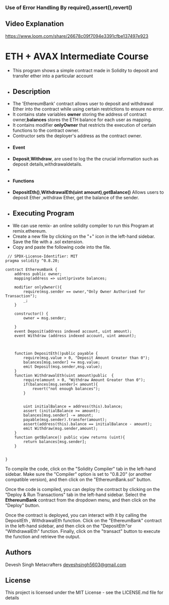  ### Use of Error Handling By require(),assert(),revert()
 ## Video Explanation 
 https://www.loom.com/share/26678c09f7094e3391cfbe137497e923
# ETH + AVAX Intermediate Course 
- This program shows a simple contract made in Solidity to deposit and transfer ether into a particular account
- ## Description
- The 'EthereumBank' contract allows user to deposit and withdrawal Ether into the contract while using certain restrictions to ensure no error.
- It contains state variables **owner** storing the address of contract owner,**balances** stores the ETH balance for each user as mapping.
- It contains modifier **onlyOwner** that restricts the execution of certain functions to the contract owner.
- Contructor sets the deployer's address as the contract owner.
- #### Event
- **Deposit**,**Withdraw**, are used to log the the crucial information such as deposit details,withdrawaldetails.
- 
- #### Functions
- **DepositEth()**,**WithdrawalEth(uint amount)**,**getBalance()** Allows users to deposit Ether ,withdraw Ether, get the balance of the sender.
- ## Executing Program
-  We can use remix- an online solidity compiler to run this Program at remix.ethereum.
-  Create a new file by clicking on the "+" icon in the left-hand sidebar. Save the file with a .sol extension.
- Copy and paste the following code into the file.

``` <solidity>
 // SPDX-License-Identifier: MIT
pragma solidity ^0.8.20;

contract EthereumBank {
    address public owner;
    mapping(address => uint)private balances;

    modifier onlyOwner(){
        require(msg.sender == owner,"Only Owner Authorised for Transaction");
        _;
    }

    constructor() {
        owner = msg.sender;

    }
    event Deposit(address indexed account, uint amount);
    event Withdraw (address indexed account, uint amount);



    function DepositEth()public payable {
        require(msg.value > 0, "Deposit Amount Greater than 0");
        balances[msg.sender] += msg.value;
        emit Deposit(msg.sender,msg.value);
    }
    function WithdrawalEth(uint amount)public  {
        require(amount > 0, "Withdraw Amount Greater than 0");
        if(balances[msg.sender]< amount){
            revert("not enough balances");
        }
      

        uint initialBalance = address(this).balance;
        assert (initialBalance >= amount);
        balances[msg.sender] -= amount;
        payable(msg.sender).transfer(amount);
        assert(address(this).balance == initialBalance - amount);
        emit Withdraw(msg.sender,amount);
    }
    function getBalance() public view returns (uint){
        return balances[msg.sender];
    }


}
```
To compile the code, click on the "Solidity Compiler" tab in the left-hand sidebar. Make sure the "Compiler" option is set to "0.8.20" (or another compatible version), and then click on the "EthereumBank.sol" button.
    
Once the code is compiled, you can deploy the contract by clicking on the "Deploy & Run Transactions" tab in the left-hand sidebar. Select the **EthereumBank** contract from the dropdown menu, and then click on the "Deploy" button.

Once the contract is deployed, you can interact with it by calling the DepositEth , WithdrawalEth function. Click on the "EthereumBank" contract in the left-hand sidebar, and then click on the "DepositEth"or "WithdrawalEth" function. Finally, click on the "transact" button to execute the function and retrieve the output.

## Authors
Devesh Singh Metacrafters deveshsingh5603@gmail.com

## License
This project is licensed under the MIT License - see the LICENSE.md file for details

 
